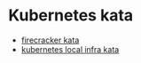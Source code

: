 # Kubernetes kata

* [firecracker kata](./01_firecracker/README.md)
* [kubernetes local infra kata](./02_local_infra/README.md)
